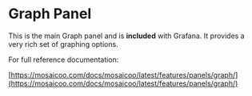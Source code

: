 # Graph Panel

This is the main Graph panel and is **included** with Grafana. It provides a very rich set of graphing options.

For full reference documentation:

[https://mosaicoo.com/docs/mosaicoo/latest/features/panels/graph/](https://mosaicoo.com/docs/mosaicoo/latest/features/panels/graph/)
